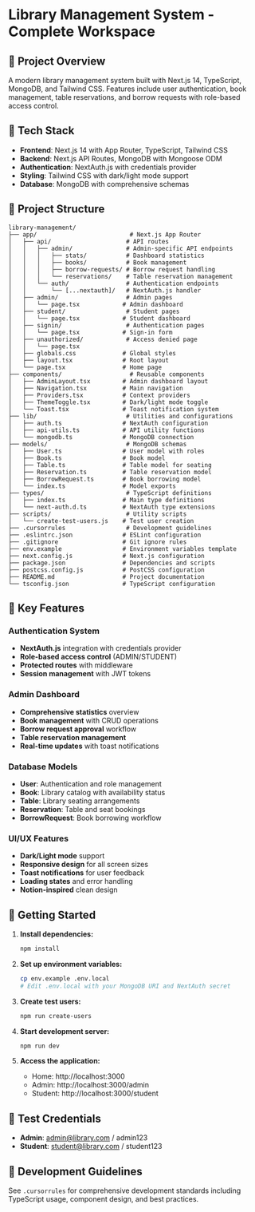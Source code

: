 # Library Management System - Complete Workspace

## 🎯 Project Overview
A modern library management system built with Next.js 14, TypeScript, MongoDB, and Tailwind CSS. Features include user authentication, book management, table reservations, and borrow requests with role-based access control.

## 🚀 Tech Stack
- **Frontend**: Next.js 14 with App Router, TypeScript, Tailwind CSS
- **Backend**: Next.js API Routes, MongoDB with Mongoose ODM
- **Authentication**: NextAuth.js with credentials provider
- **Styling**: Tailwind CSS with dark/light mode support
- **Database**: MongoDB with comprehensive schemas

## 📁 Project Structure
```
library-management/
├── app/                          # Next.js App Router
│   ├── api/                     # API routes
│   │   ├── admin/               # Admin-specific API endpoints
│   │   │   ├── stats/           # Dashboard statistics
│   │   │   ├── books/           # Book management
│   │   │   ├── borrow-requests/ # Borrow request handling
│   │   │   └── reservations/    # Table reservation management
│   │   └── auth/                # Authentication endpoints
│   │       └── [...nextauth]/   # NextAuth.js handler
│   ├── admin/                   # Admin pages
│   │   └── page.tsx            # Admin dashboard
│   ├── student/                 # Student pages
│   │   └── page.tsx            # Student dashboard
│   ├── signin/                  # Authentication pages
│   │   └── page.tsx            # Sign-in form
│   ├── unauthorized/            # Access denied page
│   │   └── page.tsx
│   ├── globals.css             # Global styles
│   ├── layout.tsx              # Root layout
│   └── page.tsx                # Home page
├── components/                   # Reusable components
│   ├── AdminLayout.tsx         # Admin dashboard layout
│   ├── Navigation.tsx          # Main navigation
│   ├── Providers.tsx           # Context providers
│   ├── ThemeToggle.tsx         # Dark/light mode toggle
│   └── Toast.tsx               # Toast notification system
├── lib/                         # Utilities and configurations
│   ├── auth.ts                 # NextAuth configuration
│   ├── api-utils.ts            # API utility functions
│   └── mongodb.ts              # MongoDB connection
├── models/                      # MongoDB schemas
│   ├── User.ts                 # User model with roles
│   ├── Book.ts                 # Book model
│   ├── Table.ts                # Table model for seating
│   ├── Reservation.ts          # Table reservation model
│   ├── BorrowRequest.ts        # Book borrowing model
│   └── index.ts                # Model exports
├── types/                       # TypeScript definitions
│   ├── index.ts                # Main type definitions
│   └── next-auth.d.ts          # NextAuth type extensions
├── scripts/                     # Utility scripts
│   └── create-test-users.js    # Test user creation
├── .cursorrules                 # Development guidelines
├── .eslintrc.json              # ESLint configuration
├── .gitignore                  # Git ignore rules
├── env.example                 # Environment variables template
├── next.config.js              # Next.js configuration
├── package.json                # Dependencies and scripts
├── postcss.config.js           # PostCSS configuration
├── README.md                   # Project documentation
└── tsconfig.json               # TypeScript configuration
```

## 🔑 Key Features

### Authentication System
- **NextAuth.js** integration with credentials provider
- **Role-based access control** (ADMIN/STUDENT)
- **Protected routes** with middleware
- **Session management** with JWT tokens

### Admin Dashboard
- **Comprehensive statistics** overview
- **Book management** with CRUD operations
- **Borrow request approval** workflow
- **Table reservation management**
- **Real-time updates** with toast notifications

### Database Models
- **User**: Authentication and role management
- **Book**: Library catalog with availability status
- **Table**: Library seating arrangements
- **Reservation**: Table and seat bookings
- **BorrowRequest**: Book borrowing workflow

### UI/UX Features
- **Dark/Light mode** support
- **Responsive design** for all screen sizes
- **Toast notifications** for user feedback
- **Loading states** and error handling
- **Notion-inspired** clean design

## 🚀 Getting Started

1. **Install dependencies:**
   ```bash
   npm install
   ```

2. **Set up environment variables:**
   ```bash
   cp env.example .env.local
   # Edit .env.local with your MongoDB URI and NextAuth secret
   ```

3. **Create test users:**
   ```bash
   npm run create-users
   ```

4. **Start development server:**
   ```bash
   npm run dev
   ```

5. **Access the application:**
   - Home: http://localhost:3000
   - Admin: http://localhost:3000/admin
   - Student: http://localhost:3000/student

## 🔐 Test Credentials
- **Admin**: admin@library.com / admin123
- **Student**: student@library.com / student123

## 📝 Development Guidelines
See `.cursorrules` for comprehensive development standards including TypeScript usage, component design, and best practices.

